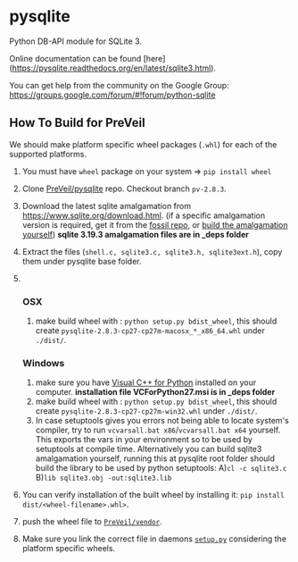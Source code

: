 pysqlite
========

Python DB-API module for SQLite 3.

Online documentation can be found [here] (https://pysqlite.readthedocs.org/en/latest/sqlite3.html).

You can get help from the community on the Google Group: https://groups.google.com/forum/#!forum/python-sqlite



## How To Build for PreVeil

We should make platform specific wheel packages (`.whl`) for each of the supported platforms.

1. You must have `wheel` package on your system => `pip install wheel`
2. Clone [PreVeil/pysqlite](https://github.com/PreVeil/pysqlite) repo. Checkout branch `pv-2.8.3`.
3. Download the latest sqlite amalgamation from https://www.sqlite.org/download.html.  (if a specific amalgamation version is required, get it from the [fossil repo](http://www.sqlite.org/getthecode.html), or [build the amalgamation yourself](http://www.sqlite.org/amalgamation.html#amalgbuild)) **sqlite 3.19.3 amalgamation files are in _deps folder**
4. Extract the files (`shell.c, sqlite3.c, sqlite3.h, sqlite3ext.h`), copy them under pysqlite base folder.



5. ​

   ### OSX

   1. make build wheel with : `python setup.py bdist_wheel`, this should create `pysqlite-2.8.3-cp27-cp27m-macosx_*_x86_64.whl` under `./dist/`.

   ### Windows

   1. ​make sure you have [Visual C++ for Python](https://www.microsoft.com/en-us/download/details.aspx?id=44266) installed on your computer.  **installation file  VCForPython27.msi is in _deps folder**
   2. make build wheel with : `python setup.py bdist_wheel`, this should create `pysqlite-2.8.3-cp27-cp27m-win32.whl` under `./dist/`.
   3. In case setuptools gives you errors not being able to locate system's compiler, try to run `vcvarsall.bat x86`/`vcvarsall.bat x64` yourself. This exports the vars in your environment so to be used by setuptools at compile time. Alternatively you can build sqlite3 amalgamation yourself, running this at pysqlite root folder should build the library to be used by python setuptools: A)`cl -c sqlite3.c` B)`lib sqlite3.obj -out:sqlite3.lib`



6. You can verify installation of the built wheel by installing it: `pip install dist/<wheel-filename>.whl>`.
7. push the wheel file to [`PreVeil/vendor`](https://github.com/PreVeil/vendor).
8. Make sure you link the correct file in daemons [`setup.py`](https://github.com/PreVeil/core/blob/dev/daemon/setup.py) considering the platform specific wheels.
